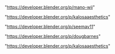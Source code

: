 "https://developer.blender.org/p/mano-wii"

"https://developer.blender.org/p/kalosaaesthetics"

 
"https://developer.blender.org/p/seemav11"


"https://developer.blender.org/p/dougbarnes"


"https://developer.blender.org/p/kalosaaesthetics"


 
